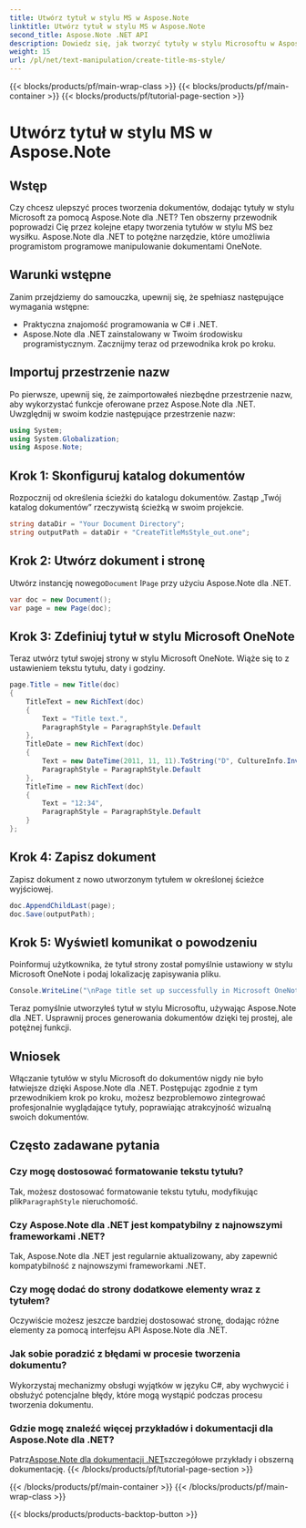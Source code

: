 ```yaml
---
title: Utwórz tytuł w stylu MS w Aspose.Note
linktitle: Utwórz tytuł w stylu MS w Aspose.Note
second_title: Aspose.Note .NET API
description: Dowiedz się, jak tworzyć tytuły w stylu Microsoftu w Aspose.Note dla .NET. Ulepsz prezentację swojego dokumentu dzięki temu łatwemu do zrozumienia samouczkowi.
weight: 15
url: /pl/net/text-manipulation/create-title-ms-style/
---
```


{{< blocks/products/pf/main-wrap-class >}}
{{< blocks/products/pf/main-container >}}
{{< blocks/products/pf/tutorial-page-section >}}

# Utwórz tytuł w stylu MS w Aspose.Note

## Wstęp
Czy chcesz ulepszyć proces tworzenia dokumentów, dodając tytuły w stylu Microsoft za pomocą Aspose.Note dla .NET? Ten obszerny przewodnik poprowadzi Cię przez kolejne etapy tworzenia tytułów w stylu MS bez wysiłku. Aspose.Note dla .NET to potężne narzędzie, które umożliwia programistom programowe manipulowanie dokumentami OneNote.
## Warunki wstępne
Zanim przejdziemy do samouczka, upewnij się, że spełniasz następujące wymagania wstępne:
- Praktyczna znajomość programowania w C# i .NET.
- Aspose.Note dla .NET zainstalowany w Twoim środowisku programistycznym.
Zacznijmy teraz od przewodnika krok po kroku.
## Importuj przestrzenie nazw
Po pierwsze, upewnij się, że zaimportowałeś niezbędne przestrzenie nazw, aby wykorzystać funkcje oferowane przez Aspose.Note dla .NET. Uwzględnij w swoim kodzie następujące przestrzenie nazw:
```csharp
using System;
using System.Globalization;
using Aspose.Note;
```
## Krok 1: Skonfiguruj katalog dokumentów
Rozpocznij od określenia ścieżki do katalogu dokumentów. Zastąp „Twój katalog dokumentów” rzeczywistą ścieżką w swoim projekcie.
```csharp
string dataDir = "Your Document Directory";
string outputPath = dataDir + "CreateTitleMsStyle_out.one";
```
## Krok 2: Utwórz dokument i stronę
 Utwórz instancję nowego`Document` I`Page` przy użyciu Aspose.Note dla .NET.
```csharp
var doc = new Document();
var page = new Page(doc);
```
## Krok 3: Zdefiniuj tytuł w stylu Microsoft OneNote
Teraz utwórz tytuł swojej strony w stylu Microsoft OneNote. Wiąże się to z ustawieniem tekstu tytułu, daty i godziny.
```csharp
page.Title = new Title(doc)
{
    TitleText = new RichText(doc)
    {
        Text = "Title text.",
        ParagraphStyle = ParagraphStyle.Default
    },
    TitleDate = new RichText(doc)
    {
        Text = new DateTime(2011, 11, 11).ToString("D", CultureInfo.InvariantCulture),
        ParagraphStyle = ParagraphStyle.Default
    },
    TitleTime = new RichText(doc)
    {
        Text = "12:34",
        ParagraphStyle = ParagraphStyle.Default
    }
};
```
## Krok 4: Zapisz dokument
Zapisz dokument z nowo utworzonym tytułem w określonej ścieżce wyjściowej.
```csharp
doc.AppendChildLast(page);
doc.Save(outputPath);
```
## Krok 5: Wyświetl komunikat o powodzeniu
Poinformuj użytkownika, że tytuł strony został pomyślnie ustawiony w stylu Microsoft OneNote i podaj lokalizację zapisywania pliku.
```csharp
Console.WriteLine("\nPage title set up successfully in Microsoft OneNote style.\nFile saved at " + outputPath);
```
Teraz pomyślnie utworzyłeś tytuł w stylu Microsoftu, używając Aspose.Note dla .NET. Usprawnij proces generowania dokumentów dzięki tej prostej, ale potężnej funkcji.
## Wniosek
Włączanie tytułów w stylu Microsoft do dokumentów nigdy nie było łatwiejsze dzięki Aspose.Note dla .NET. Postępując zgodnie z tym przewodnikiem krok po kroku, możesz bezproblemowo zintegrować profesjonalnie wyglądające tytuły, poprawiając atrakcyjność wizualną swoich dokumentów.
## Często zadawane pytania
### Czy mogę dostosować formatowanie tekstu tytułu?
 Tak, możesz dostosować formatowanie tekstu tytułu, modyfikując plik`ParagraphStyle` nieruchomość.
### Czy Aspose.Note dla .NET jest kompatybilny z najnowszymi frameworkami .NET?
Tak, Aspose.Note dla .NET jest regularnie aktualizowany, aby zapewnić kompatybilność z najnowszymi frameworkami .NET.
### Czy mogę dodać do strony dodatkowe elementy wraz z tytułem?
Oczywiście możesz jeszcze bardziej dostosować stronę, dodając różne elementy za pomocą interfejsu API Aspose.Note dla .NET.
### Jak sobie poradzić z błędami w procesie tworzenia dokumentu?
Wykorzystaj mechanizmy obsługi wyjątków w języku C#, aby wychwycić i obsłużyć potencjalne błędy, które mogą wystąpić podczas procesu tworzenia dokumentu.
### Gdzie mogę znaleźć więcej przykładów i dokumentacji dla Aspose.Note dla .NET?
 Patrz[Aspose.Note dla dokumentacji .NET](https://reference.aspose.com/note/net/)szczegółowe przykłady i obszerną dokumentację.
{{< /blocks/products/pf/tutorial-page-section >}}

{{< /blocks/products/pf/main-container >}}
{{< /blocks/products/pf/main-wrap-class >}}

{{< blocks/products/products-backtop-button >}}
